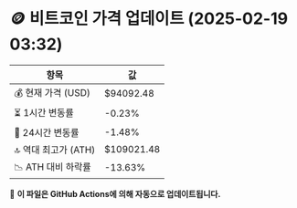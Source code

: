 # 🪙 비트코인 가격 업데이트 (2025-02-19 03:32)

| 항목                | 값 |
|--------------------|----------------|
| 💰 현재 가격 (USD) | $94092.48 |
| ⏳ 1시간 변동률    | -0.23% |
| 📆 24시간 변동률   | -1.48% |
| 🔝 역대 최고가 (ATH) | $109021.48 |
| 📉 ATH 대비 하락률 | -13.63% |

🔄 **이 파일은 GitHub Actions에 의해 자동으로 업데이트됩니다.**
